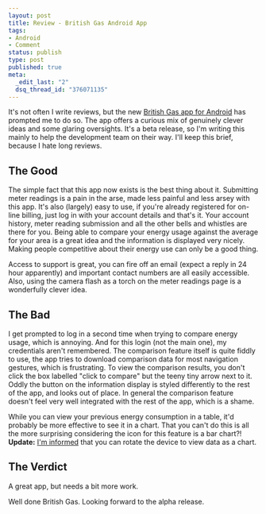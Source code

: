 ```yaml
--- 
layout: post
title: Review - British Gas Android App
tags: 
- Android
- Comment
status: publish
type: post
published: true
meta: 
  _edit_last: "2"
  dsq_thread_id: "376071135"
---
```

It's not often I write reviews, but the new <a href="https://market.android.com/details?id=com.centrica.android.britishgas&feature=search_result">British Gas app for Android</a> has prompted me to do so. The app offers a curious mix of genuinely clever ideas and some glaring oversights. It's a beta release, so I'm writing this mainly to help the development team on their way. I'll keep this brief, because I hate long reviews.

<h2>The Good</h2>
The simple fact that this app now exists is the best thing about it. Submitting meter readings is a pain in the arse, made less painful and less arsey with this app. It's also (largely) easy to use, if you're already registered for on-line billing, just log in with your account details and that's it. Your account history, meter reading submission and all the other bells and whistles are there for you. Being able to compare your energy usage against the average for your area is a great idea and the information is displayed very nicely. Making people competitive about their energy use can only be a good thing. 

Access to support is great, you can fire off an email (expect a reply in 24 hour apparently) and important contact numbers are all easily accessible. Also, using the camera flash as a torch on the meter readings page is a wonderfully clever idea.

<h2>The Bad</h2>
I get prompted to log in a second time when trying to compare energy usage, which is annoying. And for this login (not the main one), my credentials aren't remembered. The comparison feature itself is quite fiddly to use, the app tries to download comparison data for most navigation gestures, which is frustrating.  To view the comparison results, you don't click the box labelled "click to compare" but the teeny tiny arrow next to it. Oddly the button on the information display is styled differently to the rest of the app, and looks out of place. In general the comparison feature doesn't feel very well integrated with the rest of the app, which is a shame.

While you can view your previous energy consumption in a table, it'd probably be more effective to see it in a chart. That you can't do this is all the more surprising considering the icon for this feature is a bar chart?! <strong>Update:</strong> <a href="https://twitter.com/#!/NeilSwanston/status/98768039629176833">I'm informed</a> that you can rotate the device to view data as a chart.

<h2>The Verdict</h2>
A great app, but needs a bit more work.

Well done British Gas. Looking forward to the alpha release.
